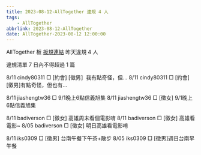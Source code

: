 ```yaml
---
title: 2023-08-12-AllTogether 違規 4 人
tags:
    - AllTogether
abbrlink: 2023-08-12-AllTogether
date: AllTogether-2023-08-12 12:00:00
---
```

AllTogether 板 [板規連結](https://www.ptt.cc/bbs/AllTogether/M.1643211430.A.5FB.html)
昨天違規 4 人
<!-- more -->

違規清單
7 日內不得超過 1 篇

8/11 cindy80311 □ [約會] [徵男］我有點奇怪，但…
8/11 cindy80311 □ [約會] [徵男]有點奇怪，但也有…

8/11 jiashengtw36 □ 9/1晚上6點信義旭集
8/11 jiashengtw36 □ [徵女] 9/1晚上6點信義旭集

8/11 badiverson □ [徵女] 高雄周末看個電影唷
8/11 badiverson □ [徵女] 高雄看電影~
8/05 badiverson □ [徵女] 明日高雄看電影唷

8/11 iks0309 □ [徵男] 台南午餐下午茶+散步
8/05 iks0309 □ [徵男]週日台南早午餐